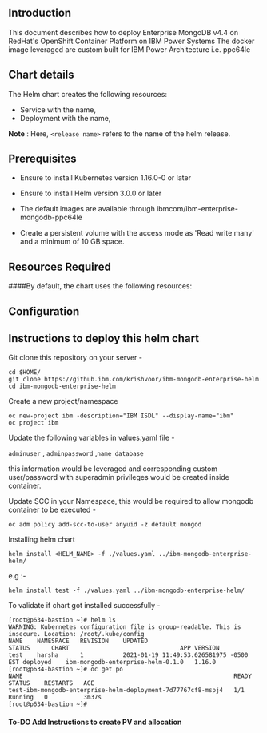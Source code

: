 ## Introduction

This document describes how to deploy Enterprise MongoDB v4.4 on RedHat's OpenShift Container Platform on  IBM Power Systems
The docker image leveraged are custom built for IBM Power Architecture i.e. ppc64le

## Chart details

The Helm chart creates the following resources:
- Service with the name,
- Deployment with the name, 

**Note** : Here, `<release name>` refers to the name of the helm release.

## Prerequisites

- Ensure to install Kubernetes version 1.16.0-0 or later

- Ensure to install Helm version 3.0.0 or later

- The default images are available through ibmcom/ibm-enterprise-mongodb-ppc64le

- Create a persistent volume with the access mode as 'Read write many' and a minimum of 10 GB space.


## Resources Required

####By default, the chart uses the following resources:

## Configuration



## Instructions to deploy this helm chart
Git clone this repository on your server -

```
cd $HOME/
git clone https://github.ibm.com/krishvoor/ibm-mongodb-enterprise-helm
cd ibm-mongodb-enterprise-helm
```

Create a new project/namespace 

```
oc new-project ibm -description="IBM ISDL" --display-name="ibm"
oc project ibm
```

Update the following variables in values.yaml file -

`adminuser` , `adminpassword` ,`name_database`

this information would be leveraged and corresponding custom user/password with superadmin privileges would be created inside container.

Update SCC in your Namespace, this would be required to allow mongodb container to be executed -

`oc adm policy add-scc-to-user anyuid -z default mongod`

Installing helm chart

`helm install <HELM_NAME> -f ./values.yaml ../ibm-mongodb-enterprise-helm/`

e.g :-

`helm install test -f ./values.yaml ../ibm-mongodb-enterprise-helm/` 


To validate if chart got installed successfully -

```
[root@p634-bastion ~]# helm ls
WARNING: Kubernetes configuration file is group-readable. This is insecure. Location: /root/.kube/config
NAME	NAMESPACE	REVISION	UPDATED                                	STATUS  	CHART                            	APP VERSION
test	harsha   	1       	2021-01-19 11:49:53.626581975 -0500 EST	deployed	ibm-mongodb-enterprise-helm-0.1.0	1.16.0     
[root@p634-bastion ~]# oc get po
NAME                                                           READY   STATUS    RESTARTS   AGE
test-ibm-mongodb-enterprise-helm-deployment-7d77767cf8-mspj4   1/1     Running   0          3m37s
[root@p634-bastion ~]# 

```


#### To-DO Add Instructions to create PV and allocation ####
